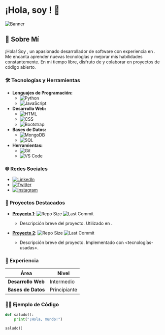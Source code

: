 # ¡Hola, soy <tu-nombre>! 👋

![Banner](https://ruta-a-tu-banner.jpg)

## 🌟 Sobre Mí

¡Hola! Soy **<tu-nombre-completo>**, un apasionado desarrollador de software con experiencia en **<tu-especialidad>**. Me encanta aprender nuevas tecnologías y mejorar mis habilidades constantemente. En mi tiempo libre, disfruto de <tus-pasatiempos> y colaborar en proyectos de código abierto.

### 🛠️ Tecnologías y Herramientas

- **Lenguajes de Programación:**
  - ![Python](https://img.shields.io/badge/-Python-3776AB?style=flat&logo=python&logoColor=white)
  - ![JavaScript](https://img.shields.io/badge/-JavaScript-F7DF1E?style=flat&logo=javascript&logoColor=black)
- **Desarrollo Web:**
  - ![HTML](https://img.shields.io/badge/-HTML5-E34F26?style=flat&logo=html5&logoColor=white)
  - ![CSS](https://img.shields.io/badge/-CSS3-1572B6?style=flat&logo=css3&logoColor=white)
  - ![Bootstrap](https://img.shields.io/badge/-Bootstrap-563D7C?style=flat&logo=bootstrap&logoColor=white)
- **Bases de Datos:**
  - ![MongoDB](https://img.shields.io/badge/-MongoDB-47A248?style=flat&logo=mongodb&logoColor=white)
  - ![SQL](https://img.shields.io/badge/-SQL-4479A1?style=flat&logo=postgresql&logoColor=white)
- **Herramientas:**
  - ![Git](https://img.shields.io/badge/-Git-F05032?style=flat&logo=git&logoColor=white)
  - ![VS Code](https://img.shields.io/badge/-VS%20Code-007ACC?style=flat&logo=visual-studio-code&logoColor=white)

### 🌐 Redes Sociales

- [![LinkedIn](https://img.shields.io/badge/-LinkedIn-0077B5?style=flat&logo=linkedin&logoColor=white)](https://www.linkedin.com/in/RubenSolasMartínez)
- [![Twitter](https://img.shields.io/badge/-Twitter-1DA1F2?style=flat&logo=twitter&logoColor=white)](https://twitter.com/Ruben19___)
- [![Instagram](https://img.shields.io/badge/-Instagram-E4405F?style=flat&logo=instagram&logoColor=white)](https://instagram.com/Ruuubenns)

### 🚀 Proyectos Destacados

- [**Proyecto 1**](https://github.com/tu-usuario/proyecto1): 
  ![Repo Size](https://img.shields.io/github/repo-size/tu-usuario/proyecto1)
  ![Last Commit](https://img.shields.io/github/last-commit/tu-usuario/proyecto1)
  - Descripción breve del proyecto. Utilizado en <caso-de-uso>.

- [**Proyecto 2**](https://github.com/tu-usuario/proyecto2):
  ![Repo Size](https://img.shields.io/github/repo-size/tu-usuario/proyecto2)
  ![Last Commit](https://img.shields.io/github/last-commit/tu-usuario/proyecto2)
  - Descripción breve del proyecto. Implementado con <tecnologías-usadas>.

### 💼 Experiencia

| Área                    | Nivel       |
|-------------------------|-------------|
| **Desarrollo Web**      | Intermedio    |
| **Bases de Datos**      | Principiante    |

### 🧑‍💻 Ejemplo de Código

```python
def saludo():
    print("¡Hola, mundo!")

saludo()
